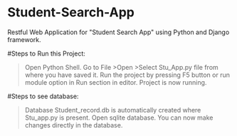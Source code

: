 # Student-Search-App
Restful Web Application for "Student Search App" using Python and Django framework.

#Steps to Run this Project:
>Open Python Shell. 
>Go to File >Open >Select Stu_App.py file from where you have saved it. 
>Run the project by pressing F5 button or run module option in Run section in editor. 
>Project is now running. 
 
#Steps to see database: 
>Database Student_record.db is automatically created where Stu_app.py is present. 
>Open sqlite database. 
>You can now make changes directly in the database.    
